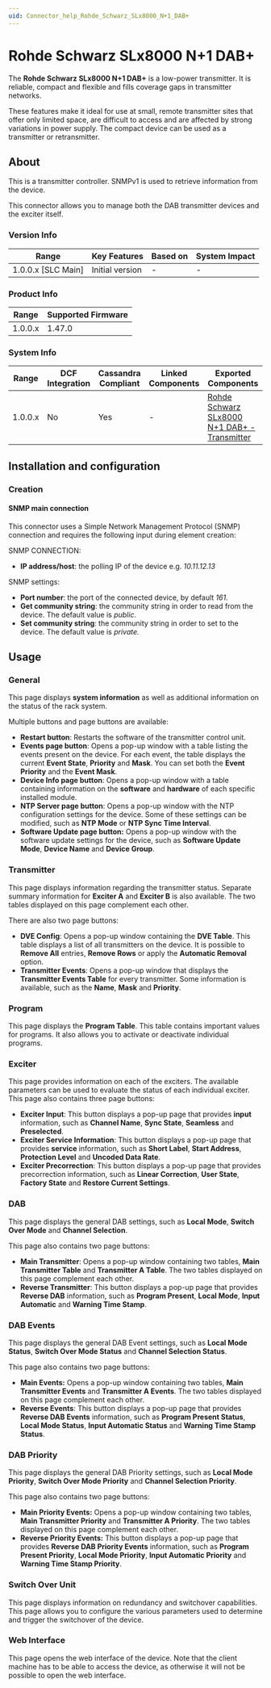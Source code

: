 ```yaml
---
uid: Connector_help_Rohde_Schwarz_SLx8000_N+1_DAB+
---
```


# Rohde Schwarz SLx8000 N+1 DAB+

The **Rohde Schwarz SLx8000 N+1 DAB+** is a low-power transmitter. It is reliable, compact and flexible and fills coverage gaps in transmitter networks.

These features make it ideal for use at small, remote transmitter sites that offer only limited space, are difficult to access and are affected by strong variations in power supply. The compact device can be used as a transmitter or retransmitter.

## About

This is a transmitter controller. SNMPv1 is used to retrieve information from the device.

This connector allows you to manage both the DAB transmitter devices and the exciter itself.

### Version Info

| Range                | Key Features     | Based on     | System Impact     |
|----------------------|------------------|--------------|-------------------|
| 1.0.0.x [SLC Main]   | Initial version  | -            | -                 |

### Product Info

| Range     | Supported Firmware     |
|-----------|------------------------|
| 1.0.0.x   | 1.47.0                 |

### System Info

| Range | DCF Integration | Cassandra Compliant | Linked Components | Exported Components |
|--|--|--|--|--|
| 1.0.0.x | No | Yes | - | [Rohde Schwarz SLx8000 N+1 DAB+ - Transmitter](xref:Connector_help_Rohde_Schwarz_SLx8000_N%2B1_DAB%2B_-_Transmitter) |

## Installation and configuration

### Creation

#### SNMP main connection

This connector uses a Simple Network Management Protocol (SNMP) connection and requires the following input during element creation:

SNMP CONNECTION:

- **IP address/host**: the polling IP of the device e.g. *10.11.12.13*

SNMP settings:

- **Port number**: the port of the connected device, by default *161.*
- **Get community string**: the community string in order to read from the device. The default value is *public*.
- **Set community string**: the community string in order to set to the device. The default value is *private.*

## Usage

### General

This page displays **system information** as well as additional information on the status of the rack system.

Multiple buttons and page buttons are available:

- **Restart button**: Restarts the software of the transmitter control unit.
- **Events page button**: Opens a pop-up window with a table listing the events present on the device. For each event, the table displays the current **Event State**, **Priority** and **Mask**. You can set both the **Event Priority** and the **Event Mask**.
- **Device Info page button**: Opens a pop-up window with a table containing information on the **software** and **hardware** of each specific installed module.
- **NTP Server page button**: Opens a pop-up window with the NTP configuration settings for the device. Some of these settings can be modified, such as **NTP Mode** or **NTP Sync Time Interval**.
- **Software Update page button:** Opens a pop-up window with the software update settings for the device, such as **Software Update Mode**, **Device Name** and **Device Group**.

### Transmitter

This page displays information regarding the transmitter status. Separate summary information for **Exciter A** and **Exciter B** is also available. The two tables displayed on this page complement each other.

There are also two page buttons:

- **DVE Config**: Opens a pop-up window containing the **DVE Table**. This table displays a list of all transmitters on the device. It is possible to **Remove All** entries, **Remove Rows** or apply the **Automatic Removal** option.
- **Transmitter Events**: Opens a pop-up window that displays the **Transmitter Events Table** for every transmitter. Some information is available, such as the **Name**, **Mask** and **Priority**.

### Program

This page displays the **Program Table**. This table contains important values for programs. It also allows you to activate or deactivate individual programs.

### Exciter

This page provides information on each of the exciters. The available parameters can be used to evaluate the status of each individual exciter. This page also contains three page buttons:

- **Exciter Input**: This button displays a pop-up page that provides **input** information, such as **Channel Name**, **Sync State**, **Seamless** and **Preselected**.
- **Exciter Service Information**: This button displays a pop-up page that provides **service** information, such as **Short Label**, **Start Address**, **Protection Level** and **Uncoded Data Rate**.
- **Exciter Precorrection**: This button displays a pop-up page that provides precorrection information, such as **Linear Correction**, **User State**, **Factory State** and **Restore Current Settings**.

### DAB

This page displays the general DAB settings, such as **Local Mode**, **Switch Over Mode** and **Channel Selection**.

This page also contains two page buttons:

- **Main Transmitter**: Opens a pop-up window containing two tables, **Main Transmitter Table** and **Transmitter A Table**. The two tables displayed on this page complement each other.
- **Reverse Transmitter**: This button displays a pop-up page that provides **Reverse DAB** information, such as **Program Present**, **Local Mode**, **Input Automatic** and **Warning Time Stamp**.

### DAB Events

This page displays the general DAB Event settings, such as **Local Mode Status**, **Switch Over Mode Status** and **Channel Selection Status**.

This page also contains two page buttons:

- **Main Events:** Opens a pop-up window containing two tables, **Main Transmitter Events** and **Transmitter A Events**. The two tables displayed on this page complement each other.
- **Reverse Events**: This button displays a pop-up page that provides **Reverse DAB Events** information, such as **Program Present Status**, **Local Mode Status**, **Input Automatic Status** and **Warning Time Stamp Status**.

### DAB Priority

This page displays the general DAB Priority settings, such as **Local Mode Priority**, **Switch Over Mode Priority** and **Channel Selection Priority**.

This page also contains two page buttons:

- **Main Priority Events:** Opens a pop-up window containing two tables, **Main Transmitter Priority** and **Transmitter A Priority**. The two tables displayed on this page complement each other.
- **Reverse Priority Events:** This button displays a pop-up page that provides **Reverse DAB Priority Events** information, such as **Program Present Priority**, **Local Mode Priority**, **Input Automatic Priority** and **Warning Time Stamp Priority**.

### Switch Over Unit

This page displays information on redundancy and switchover capabilities. This page allows you to configure the various parameters used to determine and trigger the switchover of the device.

### Web Interface

This page opens the web interface of the device. Note that the client machine has to be able to access the device, as otherwise it will not be possible to open the web interface.

